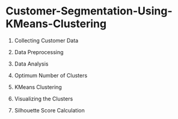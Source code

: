 # Customer-Segmentation-Using-KMeans-Clustering

1. Collecting Customer Data

2. Data Preprocessing

3. Data Analysis

4. Optimum Number of Clusters

5. KMeans Clustering

6. Visualizing the Clusters

7. Silhouette Score Calculation
